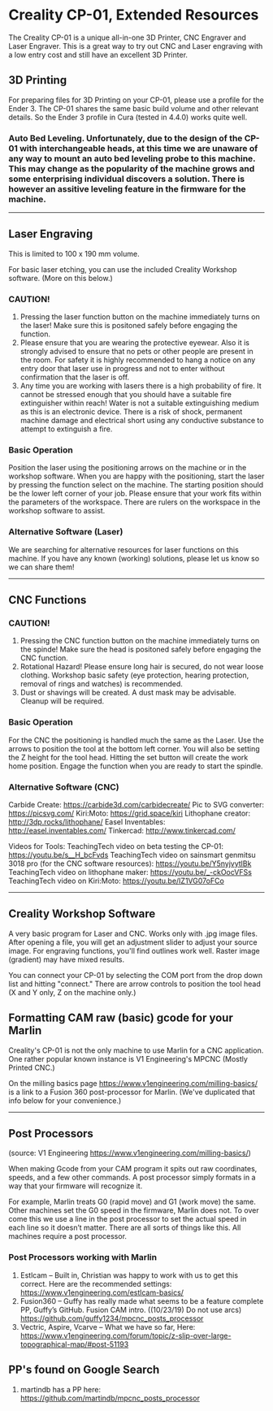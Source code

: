 # Creality CP-01, Extended Resources

The Creality CP-01 is a unique all-in-one 3D Printer, CNC Engraver and Laser Engraver.  This is a great way to try out CNC and Laser engraving with a low entry cost and still have an excellent 3D Printer.


## 3D Printing

For preparing files for 3D Printing on your CP-01, please use a profile for the Ender 3.  The CP-01 shares the same basic build volume and other relevant details.  So the Ender 3 profile in Cura (tested in 4.4.0) works quite well.

### Auto Bed Leveling.  Unfortunately, due to the design of the CP-01 with interchangeable heads, at this time we are unaware of any way to mount an auto bed leveling probe to this machine.  This may change as the popularity of the machine grows and some enterprising individual discovers a solution.  There is however an assitive leveling feature in the firmware for the machine.

---

## Laser Engraving

This is limited to 100 x 190 mm volume.

For basic laser etching, you can use the included Creality Workshop software.  (More on this below.)

### CAUTION!

1) Pressing the laser function button on the machine immediately turns on the laser!  Make sure this is positoned safely before engaging the function.
2) Please ensure that you are wearing the protective eyewear.  Also it is strongly advised to ensure that no pets or other people are present in the room.  For safety it is highly recommended to hang a notice on any entry door that laser use in progress and not to enter without confirmation that the laser is off.
3) Any time you are working with lasers there is a high probability of fire.  It cannot be stressed enough that you should have a suitable fire extinguisher within reach!  Water is not a suitable extinguishing medium as this is an electronic device.  There is a risk of shock, permanent machine damage and electrical short using any conductive substance to attempt to extinguish a fire.

### Basic Operation

Position the laser using the positioning arrows on the machine or in the workshop software.  When you are happy with the positioning, start the laser by pressing the function select on the machine.  The starting position should be the lower left corner of your job.  Please ensure that your work fits within the parameters of the workspace.  There are rulers on the workspace in the workshop software to assist.

### Alternative Software (Laser)

We are searching for alternative resources for laser functions on this machine.  If you have any known (working) solutions, please let us know so we can share them!

---

## CNC Functions

### CAUTION!

1) Pressing the CNC function button on the machine immediately turns on the spinde!  Make sure the head is positoned safely before engaging the CNC function.
2) Rotational Hazard!  Please ensure long hair is secured, do not wear loose clothing.  Workshop basic safety (eye protection, hearing protection, removal of rings and watches) is recommended.
3) Dust or shavings will be created.  A dust mask may be advisable.  Cleanup will be required.

### Basic Operation

For the CNC the positioning is handled much the same as the Laser.  Use the arrows to position the tool at the bottom left corner.  You will also be setting the Z height for the tool head.  Hitting the set button will create the work home position.  Engage the function when you are ready to start the spindle.

### Alternative Software (CNC)

Carbide Create: https://carbide3d.com/carbidecreate/
Pic to SVG converter: https://picsvg.com/
Kiri:Moto: https://grid.space/kiri
Lithophane creator: http://3dp.rocks/lithophane/
Easel Inventables: http://easel.inventables.com/
Tinkercad: http://www.tinkercad.com/

Videos for Tools:
TeachingTech video on beta testing the CP-01: https://youtu.be/s__H_bcFvds
TeachingTech video on sainsmart genmitsu 3018 pro (for the CNC software resources): https://youtu.be/Y5nyjvytlBk
TeachingTech video on lithophane maker: https://youtu.be/_-ckOocVFSs
TeachingTech video on Kiri:Moto: https://youtu.be/IZ1VG07oFCo

---

## Creality Workshop Software

A very basic program for Laser and CNC.  Works only with .jpg image files.  After opening a file, you will get an adjustment slider to adjust your source image.  For engraving functions, you'll find outlines work well.  Raster image (gradient) may have mixed results.

You can connect your CP-01 by selecting the COM port from the drop down list and hitting "connect."  There are arrow controls to position the tool head (X and Y only, Z on the machine only.)

## Formatting CAM raw (basic) gcode for your Marlin

Creality's CP-01 is not the only machine to use Marlin for a CNC application.  One rather popular known instance is V1 Engineering's MPCNC (Mostly Printed CNC.)

On the milling basics page https://www.v1engineering.com/milling-basics/ is a link to a Fusion 360 post-processor for Marlin.  (We've duplicated that info below for your convenience.)


---

## Post Processors
(source: V1 Engineering https://www.v1engineering.com/milling-basics/)

When making Gcode from your CAM program it spits out raw coordinates, speeds, and a few other commands. A post processor simply formats in a way that your firmware will recognize it.

For example, Marlin treats G0 (rapid move) and G1 (work move) the same. Other machines set the G0 speed in the firmware, Marlin does not. To over come this we use a line in the post processor to set the actual speed in each line so it doesn’t matter. There are all sorts of things like this. All machines require a post processor.


### Post Processors working with Marlin

1) Estlcam – Built in, Christian was happy to work with us to get this correct. Here are the recommended settings: https://www.v1engineering.com/estlcam-basics/
2) Fusion360 – Guffy has really made what seems to be a feature complete PP, Guffy’s GitHub. Fusion CAM intro. ((10/23/19) Do not use arcs) https://github.com/guffy1234/mpcnc_posts_processor
3) Vectric, Aspire, Vcarve – What we have so far, Here: https://www.v1engineering.com/forum/topic/z-slip-over-large-topographical-map/#post-51193


## PP's found on Google Search

1) martindb has a PP here: https://github.com/martindb/mpcnc_posts_processor